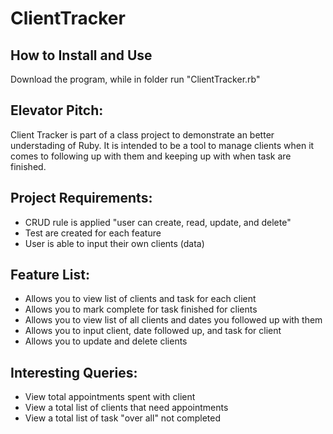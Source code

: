 ClientTracker
=============

How to Install and Use
----------------------
Download the program, while in folder run "ClientTracker.rb"

Elevator Pitch:
--------------
Client Tracker is part of a class project to demonstrate an better understading of Ruby. It is intended to be a tool to manage clients when it comes to following up with them and keeping up with when task are finished.

Project Requirements:
--------------------
<ul>
  <li>CRUD rule is applied "user can create, read, update, and delete"</li>
  <li>Test are created for each feature</li>
   <li>User is able to input their own clients (data)</li>
</ul>

Feature List:
------------
<ul>
  <li>Allows you to view list of clients and task for each client </li>
  <li>Allows you to mark complete for task finished for clients  </li>
  <li>Allows you to view list of all clients and dates you followed up with them</li>
  <li>Allows you to input client, date followed up, and task for client</li>
  <li>Allows you to update and delete clients</li>
</ul>

Interesting Queries:
-------------------
<ul>
  <li>View total appointments spent with client</li>
  <li> View a total list of clients that need appointments</li>
  <li> View a total list of task "over all" not completed
</ul>
